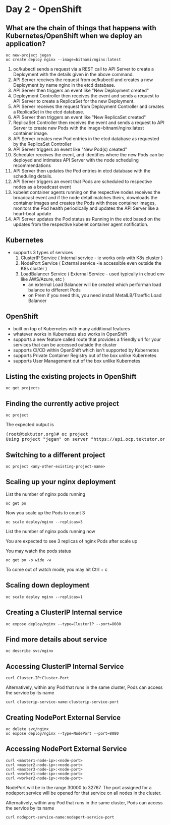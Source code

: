# Day 2 - OpenShift

## What are the chain of things that happens with Kubernetes/OpenShift when we deploy an application?
```
oc new-project jegan
oc create deploy nginx --image=bitnami/nginx:latest
```

1. oc/kubectl sends a request via a REST call to API Server to create a Deployment with the details given in the above command.
2. API Server receives the request from oc/kubectl and creates a new Deployment by name nginx in the etcd database.
3. API Server then triggers an event like "New Deployment created"
4. Deployment Controller then receives the event and sends a request to API Server to create a ReplicaSet for the new Deployment.
5. API Server receives the request from Deployment Controller and creates a ReplicaSet in the etcd database.
6. API Server then triggers an event like "New ReplicaSet created"
7. ReplicaSet Controller then receives the event and sends a request to API Server to create new Pods with the image=bitnami/nginx:latest container image.
8. API Server creates new Pod entries in the etcd database as requested by the ReplicaSet Controller
9. API Server triggers an event like "New Pod(s) created"
10. Scheduler receives the event, and identifies where the new Pods can be deployed and intimates API Server with the node scheduling recommendations
11. API Server then updates the Pod entries in etcd database with the scheduling details.
12. API Server triggers an event that Pods are scheduled to respective nodes as a broadcast event
13. kubelet container agents running on the respective nodes receives the broadcast event and if the node detail matches theirs, downloads the container images and creates the Pods with those container images, monitors the Pod health periodically and updates the API Server like a heart-beat update
14. API Server updates the Pod status as Running in the etcd based on the updates from the respective kubelet container agent notification.

## Kubernetes
- supports 3 types of services
  1. ClusterIP Service ( Internal service - ie works only with K8s cluster )
  2. NodePort Service ( External service -ie accessible even outside the K8s cluster )
  3. LoadBalancer Service ( External Service - used typically in cloud env like AWS/Azure, etc )
      - an external Load Balancer will be created which performan load balance to different Pods
      - on Prem if you need this, you need install MetalLB/Traeffic Load Balancer

## OpenShift
- built on top of Kubernetes with many additional features
- whatever works in Kubernetes also works in OpenShift
- supports a new feature called route that provides a friendly url for your services that can be accessed outside the cluster
- supports CI/CD within OpenShift which isn't supported by Kubernetes
- supports Private Container Registry out of the box unlike Kubernetes
- supports User Management out of the box unlike Kubernetes


## Listing the existing projects in OpenShift
```
oc get projects
```

## Finding the currently active project
```
oc project
```
The expected output is
<pre>
(root@tektutor.org)# oc project
Using project "jegan" on server "https://api.ocp.tektutor.org:6443".
</pre>


## Switching to a different project
```
oc project <any-other-existing-project-name>
```

## Scaling up your nginx deployment

List the number of nginx pods running
```
oc get po
```

Now you scale up the Pods to count 3
```
oc scale deploy/nginx --replicas=3
```

List the number of nginx pods running now

You are expected to see 3 replicas of nginx Pods after scale up

You may watch the pods status
```
oc get po -o wide -w
```
To come out of watch mode, you may hit Ctrl + c


## Scaling down deployment
```
oc scale deploy nginx --replicas=1
```

## Creating a ClusterIP Internal service
```
oc expose deploy/nginx --type=ClusterIP --port=8080
```

## Find more details about service
```
oc describe svc/nginx
```

## Accessing ClusterIP Internal Service
```
curl Cluster-IP:Cluster-Port
```
Alternatively, within any Pod that runs in the same cluster, Pods can access the service by its name
```
curl clusterip-service-name:clusterip-service-port
```

## Creating NodePort External Service
```
oc delete svc/nginx
oc expose deploy/nginx --type=NodePort --port=8080
```

## Accessing NodePort External Service
```
curl <master1-node-ip>:<node-port>
curl <master2-node-ip>:<node-port>
curl <master3-node-ip>:<node-port>
curl <worker1-node-ip>:<node-port>
curl <worker2-node-ip>:<node-port>
```

NodePort will be in the range 30000 to 32767.  The port assigned for a nodeport service will be opened for that service on all nodes in the cluster.

Alternatively, within any Pod that runs in the same cluster, Pods can access the service by its name
```
curl nodeport-service-name:nodeport-service-port
```
